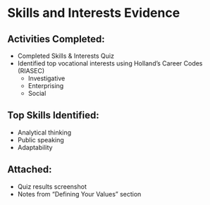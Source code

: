 # Skills and Interests Evidence

## Activities Completed:
- Completed Skills & Interests Quiz
- Identified top vocational interests using Holland’s Career Codes (RIASEC)
  - Investigative
  - Enterprising
  - Social

## Top Skills Identified:
- Analytical thinking
- Public speaking
- Adaptability

## Attached:
- Quiz results screenshot
- Notes from “Defining Your Values” section

